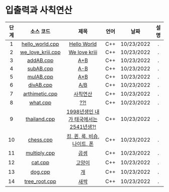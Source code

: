 # 입출력과 사칙연산
|단계|소스 코드|제목|언어|날짜|설명|
|:---:|:---:|:---:|:---:|:---:|:---:|
|1|[hello_world.cpp](./hello_world.cpp)|[Hello World](http://boj.kr/2557)|C++|10/23/2022|.|
|2|[we_love_kriii.cpp](./we_love_kriii.cpp)|[We love kriii](http://boj.kr/10718)|C++|10/23/2022|.|
|3|[addAB.cpp](./addAB.cpp)|[A+B](http://boj.kr/1000)|C++|10/23/2022|.|
|4|[subAB.cpp](./subAB.cpp)|[A-B](http://boj.kr/1001)|C++|10/23/2022|.|
|5|[mulAB.cpp](./mulAB.cpp)|[A×B](http://boj.kr/10998)|C++|10/23/2022|.|
|6|[divAB.cpp](./divAB.cpp)|[A/B](http://boj.kr/1008)|C++|10/23/2022|.|
|7|[arthimetic.cpp](./arthmetic.cpp)|[사칙연산](http://boj.kr/10869)|C++|10/23/2022|.|
|8|[what.cpp](./what.cpp)|[??!](http://boj.kr/10926)|C++|10/23/2022|.|
|9|[thailand.cpp](./thailand.cpp)|[1998년생인 내가 태국에서는 2541년생?!](http://boj.kr/18108)|C++|10/23/2022|.|
|10|[chess.cpp](./chess.cpp)|[킹, 퀸, 룩, 비숍, 나이트, 폰](http://boj.kr/3003)|C++|10/23/2022|.|
|11|[multiply.cpp](./multiply.cpp)|[곱셈](http://boj.kr/2588)|C++|10/23/2022|.|
|12|[cat.cpp](./cat.cpp)|[고양이](http://boj.kr/10171)|C++|10/23/2022|.|
|13|[dog.cpp](./dog.cpp)|[개](http://boj.kr/10172)|C++|10/23/2022|.|
|14|[tree_root.cpp](./tree_root.cpp)|[새싹](http://boj.kr/25083)|C++|10/23/2022|.|